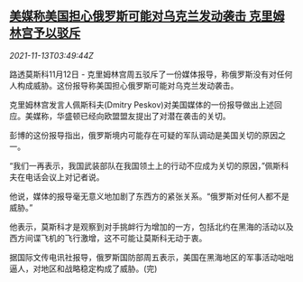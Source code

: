 <!--1636776062000-->
[美媒称美国担心俄罗斯可能对乌克兰发动袭击 克里姆林宫予以驳斥](https://cn.reuters.com/article/us-media-russia-ukraine-1113-idCNKBS2HY04H)
------

<div><i>2021-11-13T03:49:44Z</i></div><p>路透莫斯科11月12日 - 克里姆林宫周五驳斥了一份媒体报导，称俄罗斯没有对任何人构成威胁。这份报导称美国担心俄罗斯可能对乌克兰发动袭击。</p><p>克里姆林宫发言人佩斯科夫(Dmitry Peskov)对美国媒体的一份报导做出上述回应。美媒称，华盛顿已经向欧盟盟友提出了对潜在袭击的关切。</p><p>彭博的这份报导指出，俄罗斯境内可能存在可疑的军队调动是美国关切的原因之一。</p><p>“我们一再表示，我国武装部队在我国领土上的行动不应成为关切的原因，”佩斯科夫在电话会议上对记者说。</p><p>他说，媒体的报导毫无意义地加剧了东西方的紧张关系。“俄罗斯对任何人都不是威胁。”</p><p>他表示，莫斯科才是观察到对手挑衅行为增加的一方，包括北约在黑海的活动以及西方间谍飞机的飞行激增，这不可能让莫斯科无动于衷。</p><p>据国际文传电讯社报导，俄罗斯国防部周五表示，美国在黑海地区的军事活动咄咄逼人，对地区和战略稳定构成了威胁。(完)</p>
